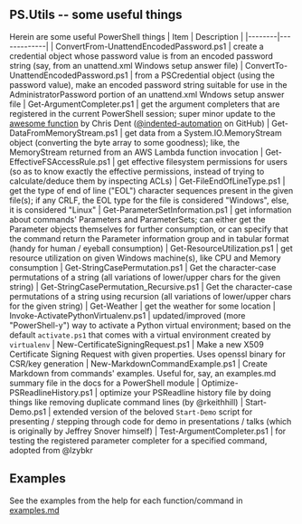 ## PS.Utils -- some useful things
Herein are some useful PowerShell things
|  Item  | Description |
|--------|-------------|
| ConvertFrom-UnattendEncodedPassword.ps1 | create a credential object whose password value is from an encoded password string (say, from an unattend.xml Windows setup answer file)
| ConvertTo-UnattendEncodedPassword.ps1 | from a PSCredential object (using the password value), make an encoded password string suitable for use in the AdministratorPassword portion of an unattend.xml Wndows setup answer file
| Get-ArgumentCompleter.ps1 | get the argument completers that are registered in the current PowerShell session; super minor update to the [awesome function](https://gist.github.com/indented-automation/26c637fb530c4b168e62c72582534f5b) by Chris Dent ([@indented-automation](https://github.com/indented-automation) on GitHub)
| Get-DataFromMemoryStream.ps1 | get data from a System.IO.MemoryStream object (converting the byte array to some goodness); like, the MemoryStream returned from an AWS Lambda function invocation
| Get-EffectiveFSAccessRule.ps1 | get effective filesystem permissions for users (so as to know exactly the effective permissions, instead of trying to calculate/deduce them by inspecting ACLs)
| Get-FileEndOfLineType.ps1 | get the type of end of line ("EOL") character sequences present in the given file(s); if any CRLF, the EOL type for the file is considered "Windows", else, it is considered "Linux"
| Get-ParameterSetInformation.ps1 | get information about commands' Parameters and ParameterSets; can either get the Parameter objects themselves for further consumption, or can specify that the command return the Parameter information group and in tabular format (handy for human / eyeball consumption)
| Get-ResourceUtilization.ps1 | get resource utilization on given Windows machine(s), like CPU and Memory consumption
| Get-StringCasePermutation.ps1 | Get the character-case permutations of a string (all variations of lower/upper chars for the given string)
| Get-StringCasePermutation_Recursive.ps1 | Get the character-case permutations of a string using recursion (all variations of lower/upper chars for the given string)
| Get-Weather | get the weather for some location
| Invoke-ActivatePythonVirtualenv.ps1 | updated/improved (more "PowerShell-y") way to activate a Python virtual environment; based on the default `activate.ps1` that comes with a virtual environment created by `virtualenv`
| New-CertificateSigningRequest.ps1 | Make a new X509 Certificate Signing Request with given properties. Uses openssl binary for CSR/key generation
| New-MarkdownCommandExample.ps1 | Create Markdown from commands' examples. Useful for, say, an examples.md summary file in the docs for a PowerShell module
| Optimize-PSReadlineHistory.ps1 | optimize your PSReadline history file by doing things like removing duplicate command lines (by @rkeithhill)
| Start-Demo.ps1 | extended version of the beloved `Start-Demo` script for presenting / stepping through code for demo in presentations / talks (which is originally by Jeffrey Snover himself)
| Test-ArgumentCompleter.ps1 | for testing the registered parameter completer for a specified command, adopted from @lzybkr

## Examples
See the examples from the help for each function/command in [examples.md](./examples.md)